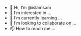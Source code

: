 - 👋 Hi, I’m @islamsam
- 👀 I’m interested in ...
- 🌱 I’m currently learning ...
- 💞️ I’m looking to collaborate on ...
- 📫 How to reach me ...

<!---
islamsam/islamsam is a ✨ special ✨ repository because its `README.md` (this file) appears on your GitHub profile.
You can click the Preview link to take a look at your changes.
--->
